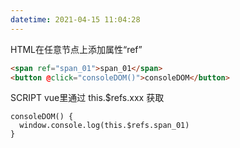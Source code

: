```yaml
---
datetime: 2021-04-15 11:04:28
---
```




HTML在任意节点上添加属性“ref”

```html
<span ref="span_01">span_01</span>
<button @click="consoleDOM()">consoleDOM</button>
```

SCRIPT vue里通过 this.$refs.xxx 获取

```script
consoleDOM() {
  window.console.log(this.$refs.span_01)
}
```